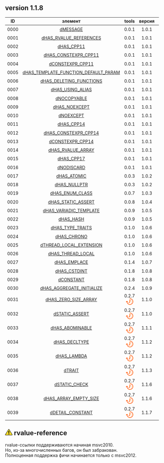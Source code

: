
[P]: ../icons/progress.png
[V]: ../icons/success.png
[X]: ../icons/failed.png
[D]: ../icons/danger.png
[E]: ../icons/empty.png
[N]: ../icons/na.png

version 1.1.8
---

| **ID** | элемент                                    | tools           | версия |  статус   | compiler     |  
|:------:|:------------------------------------------:|:---------------:|:------:|:---------:|:------------:|  
|  0000  | [dMESSAGE][00]                             | 0.0.1           | 1.0.1  | [![V]][M] | msvc-any     |  
|  0001  | [dHAS_RVALUE_REFERENCES][01]               | 0.0.1           | 1.0.1  | [![D]][0] | msvc2012     |  
|  0002  | [dHAS_CPP11][02]                           | 0.0.1           | 1.0.1  | [![V]][M] | msvc2015     |  
|  0003  | [dHAS_CONSTEXPR_CPP11][03]                 | 0.0.1           | 1.0.1  | [![V]][M] | msvc2015     |  
|  0004  | [dCONSTEXPR_CPP11][04]                     | 0.0.1           | 1.0.1  | [![V]][M] | any/msvc2015 |  
|  0005  | [dHAS_TEMPLATE_FUNCTION_DEFAULT_PARAM][05] | 0.0.1           | 1.0.1  | [![V]][M] | msvc2013     |  
|  0006  | [dHAS_DELETING_FUNCTIONS][06]              | 0.0.1           | 1.0.1  | [![V]][M] | msvc2013     |  
|  0007  | [dHAS_USING_ALIAS][07]                     | 0.0.1           | 1.0.1  | [![V]][M] | msvc2013     |  
|  0008  | [dNOCOPYABLE][08]                          | 0.0.1           | 1.0.1  | [![V]][M] | any/msvc2013 |  
|  0009  | [dHAS_NOEXCEPT][09]                        | 0.0.1           | 1.0.1  | [![V]][M] | msvc2015     |  
|  0010  | [dNOEXCEPT][10]                            | 0.0.1           | 1.0.1  | [![V]][M] | any/msvc2015 |  
|  0011  | [dHAS_CPP14][11]                           | 0.0.1           | 1.0.1  | [![V]][M] | msvc2017     |  
|  0012  | [dHAS_CONSTEXPR_CPP14][12]                 | 0.0.1           | 1.0.1  | [![V]][M] | msvc2017     |  
|  0013  | [dCONSTEXPR_CPP14][13]                     | 0.0.1           | 1.0.1  | [![V]][M] | any/msvc2017 |  
|  0014  | [dHAS_RVALUE_ARRAY][14]                    | 0.0.1           | 1.0.1  | [![V]][M] | msvc2017     |  
|  0015  | [dHAS_CPP17][15]                           | 0.0.1           | 1.0.1  | [![V]][M] | msvc2017     |  
|  0016  | [dNODISCARD][16]                           | 0.0.1           | 1.0.1  | [![V]][M] | any/msvc2017 |  
|  0017  | [dHAS_ATOMIC][17]                          | 0.0.3           | 1.0.2  | [![V]][M] | msvc2012     |  
|  0018  | [dHAS_NULLPTR][18]                         | 0.0.3           | 1.0.2  | [![V]][M] | msvc2010     |  
|  0019  | [dHAS_ENUM_CLASS][19]                      | 0.0.7           | 1.0.3  | [![V]][M] | msvc2012     |  
|  0020  | [dHAS_STATIC_ASSERT][20]                   | 0.0.8           | 1.0.4  | [![V]][M] | msvc2010     |  
|  0021  | [dHAS_VARIADIC_TEMPLATE][21]               | 0.0.9           | 1.0.5  | [![V]][M] | msvc2013     |  
|  0022  | [dHAS_HASH][22]                            | 0.0.9           | 1.0.5  | [![V]][M] | msvc2010     |  
|  0023  | [dHAS_TYPE_TRAITS][23]                     | 0.1.0           | 1.0.6  | [![V]][M] | msvc2010     |  
|  0024  | [dHAS_CHRONO][24]                          | 0.1.0           | 1.0.6  | [![V]][M] | msvc2012     |  
|  0025  | [dTHREAD_LOCAL_EXTENSION][25]              | 0.1.0           | 1.0.6  | [![V]][M] | any/msvc     |  
|  0026  | [dHAS_THREAD_LOCAL][26]                    | 0.1.0           | 1.0.6  | [![V]][M] | msvc2015     |  
|  0027  | [dHAS_EMPLACE][27]                         | 0.1.4           | 1.0.7  | [![V]][M] | msvc2012     |  
|  0028  | [dHAS_CSTDINT][28]                         | 0.1.8           | 1.0.8  | [![V]][M] | msvc2010     |  
|  0029  | [dCONSTANT][29]                            | 0.1.8           | 1.0.8  | [![V]][M] | any/msvc2015 |  
|  0030  | [dHAS_AGGREGATE_INITIALIZE][30]            | 0.2.4           | 1.0.9  | [![V]][M] | msvc2013     |  
|  0031  | [dHAS_ZERO_SIZE_ARRAY][37]                 | 0.2.7 [![P]][M] | 1.1.0  | [![V]][M] | mingw-any    |  
|  0032  | [dSTATIC_ASSERT][38]                       | 0.2.7 [![P]][M] | 1.1.0  | [![V]][M] | any/msvc2010 |  
|  0033  | [dHAS_ABOMINABLE][31]                      | 0.2.7 [![P]][M] | 1.1.1  | [![V]][M] | msvc2015     |  
|  0034  | [dHAS_DECLTYPE][32]                        | 0.2.7 [![P]][M] | 1.1.2  | [![V]][M] | msvc2010     |  
|  0035  | [dHAS_LAMBDA][33]                          | 0.2.7 [![P]][M] | 1.1.2  | [![V]][M] | msvc2010     |  
|  0036  | [dTRAIT][34]                               | 0.2.7 [![P]][M] | 1.1.3  | [![V]][M] | any/msvc2010 |  
|  0037  | [dSTATIC_CHECK][35]                        | 0.2.7 [![P]][M] | 1.1.6  | [![V]][M] | any/msvc2010 |  
|  0038  | [dHAS_ARRAY_EMPTY_SIZE][36]                | 0.2.7 [![P]][M] | 1.1.6  | [![V]][M] | msvc2012     |  
|  0039  | [dDETAIL_CONSTANT][37]                     | 0.2.7 [![P]][M] | 1.1.7  | [![V]][M] | any          |  

[![D]][0] rvalue-reference
---
rvalue-ссылки поддерживаются начиная msvc2010.  
Но, из-за многочисленных багов, он был забракован.  
Полноценная поддержка фичи начинается только с msvc2012.  

[M]: #features  "возможности компиляторов"  
[0]: #-rvalue-reference  "полноценная поддержка rvalue-reference начинается только с msvc2012"  

[00]: #features  "вывод сообщений времени сборки"  
[01]: #features  "поддерживает ли компилятор rvalue reference"  
[02]: #features  "поддерживает ли компилятор c++11"  
[03]: #features  "поддерживает ли компилятор constexpr c++11"  
[04]: #features  "constexpr/inline"  
[05]: #features  "поддерживают ли компилятор параметры по умолчанию для шаблонов функций"  
[06]: #features  "поддерживают ли компилятор синтаксис удаленных функций"  
[07]: #features  "поддерживают ли компилятор шаблонный typedef (template using)"  
[08]: #features  "макрос dNOCOPYABLE"  
[09]: #features  "поддерживает ли компилятор noexcept"  
[10]: #features  "макрос dNOEXCEPT"  
[11]: #features  "поддерживают ли компилятор c++14"  
[12]: #features  "поддерживают ли компилятор constexpr c++14"  
[13]: #features  "constexpr/inline"  
[14]: #features  "поддерживает ли компилятор rvalue reference для массивов"  
[15]: #features  "поддерживает ли компилятор c++17"  
[16]: #features  "атрибут [[nodiscard]]"  
[17]: #features  "поддерживает ли компилятор <atomic>"  
[18]: #features  "поддерживает ли компилятор nullptr"  
[19]: #features  "поддерживает ли компилятор enum class"  
[20]: #features  "поддерживает ли компилятор static_assert"  
[21]: #features  "поддерживает ли компилятор variadic template"  
[22]: #features  "поддерживает ли компилятор std::hash"  
[23]: #features  "поддерживает ли компилятор <type_traits>"  
[24]: #features  "поддерживает ли компилятор <chrono>"  
[25]: #features  "расширение от компилятора: thread_local"  
[26]: #features  "поддерживает ли компилятор thread_local"  
[27]: #features  "поддерживаются ли методы emplace для стандартных контейнеров"
[28]: #features  "поддерживает ли компилятор <cstdint>"
[29]: #features  "constexpr/const"
[30]: #features  "поддерживает ли компилятор агрегатную инициализацию"
[31]: #features  "поддерживает ли компилятор массивы нулевого размера: type[0]"
[32]: #features  "макрос static_assert"
[33]: #features  "поддерживает ли компилятор отвратительные типы: void()const"
[34]: #features  "поддерживает ли компилятор decltype"
[35]: #features  "поддерживает ли компилятор лямбда-функции"
[36]: #features  "для новых компиляторов раскрывается в std. для старых - tools"
[37]: #features  "статический ассерт на базе LOKI_STATIC_ASSERT"
[38]: #features  "поддерживает ли компилятор тип данных массива без размера"
[39]: #features  "для внутренних нужд библиотеки"
